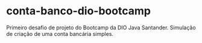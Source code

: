 # conta-banco-dio-bootcamp
Primeiro desafio de projeto do Bootcamp da DIO Java Santander. Simulação de criação de uma conta bancária simples.
